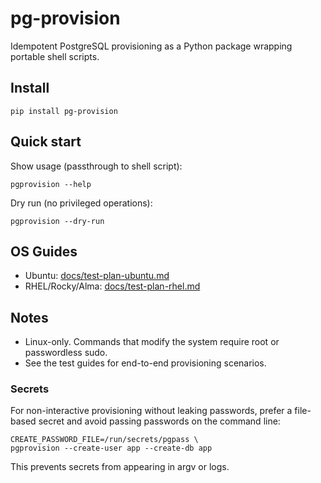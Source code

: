 # pg-provision

Idempotent PostgreSQL provisioning as a Python package wrapping portable shell scripts.

## Install

```
pip install pg-provision
```

## Quick start

Show usage (passthrough to shell script):

```
pgprovision --help
```

Dry run (no privileged operations):

```
pgprovision --dry-run
```

## OS Guides

- Ubuntu: [docs/test-plan-ubuntu.md](docs/test-plan-ubuntu.md)
- RHEL/Rocky/Alma: [docs/test-plan-rhel.md](docs/test-plan-rhel.md)

## Notes

- Linux-only. Commands that modify the system require root or passwordless sudo.
- See the test guides for end-to-end provisioning scenarios.

### Secrets
For non-interactive provisioning without leaking passwords, prefer a file-based secret and avoid passing passwords on the command line:

```
CREATE_PASSWORD_FILE=/run/secrets/pgpass \
pgprovision --create-user app --create-db app
```
This prevents secrets from appearing in argv or logs.

